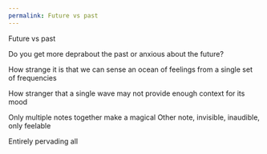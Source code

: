 ```yaml
---
permalink: Future vs past
---
```

Future vs past 

Do you get more deprabout the past or anxious about the future? 

How strange it is that we can sense an ocean of feelings from a single set of frequencies 

How stranger that a single wave may not provide enough context for its mood 

Only multiple notes together make a magical Other note, invisible, inaudible, only feelable 

Entirely pervading all